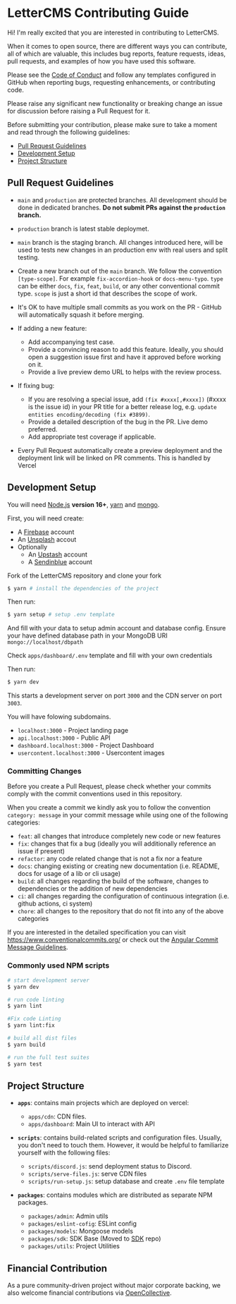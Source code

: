 # LetterCMS Contributing Guide

Hi! I'm really excited that you are interested in contributing to LetterCMS.

When it comes to open source, there are different ways you can contribute, all
of which are valuable, this includes bug reports, feature requests, ideas, pull requests, and examples of how you have used this software.

Please see the [Code of Conduct](https://github.com/lettercms/lettercms/blob/main/.github/CODE_OF_CONDUCT.md) and follow any templates configured in GitHub when reporting bugs, requesting enhancements, or contributing code.

Please raise any significant new functionality or breaking change an issue for discussion before raising a Pull Request for it.

Before submitting your contribution, please make sure to take a moment and read through the following guidelines:

- [Pull Request Guidelines](#pull-request-guidelines)
- [Development Setup](#development-setup)
- [Project Structure](#project-structure)

## Pull Request Guidelines

- `main` and `production` are protected branches. All development should be done in dedicated branches. **Do not submit PRs against the `production` branch.**

- `production` branch is latest stable deploymet.

- `main` branch is the staging branch. All changes introduced here, will be used to tests new changes in an production env with real users and split testing.

- Create a new branch out of the `main` branch. We follow the convention `[type-scope]`. For example `fix-accordion-hook` or `docs-menu-typo`. `type` can be either `docs`, `fix`, `feat`, `build`, or any other conventional commit type. `scope` is just a short id that describes the scope of work.

- It's OK to have multiple small commits as you work on the PR - GitHub will automatically squash it before merging.

- If adding a new feature:
  - Add accompanying test case.
  - Provide a convincing reason to add this feature. Ideally, you should open a suggestion issue first and have it approved before working on it.
  - Provide a live preview demo URL to helps with the review process.

- If fixing bug:
  - If you are resolving a special issue, add `(fix #xxxx[,#xxxx])` (#xxxx is the issue id) in your PR title for a better release log, e.g. `update entities encoding/decoding (fix #3899)`.
  - Provide a detailed description of the bug in the PR. Live demo preferred.
  - Add appropriate test coverage if applicable.

- Every Pull Request automatically create a preview deployment and the deployment link will be linked on PR comments. This is handled by Vercel


## Development Setup

You will need [Node.js](https://nodejs.org) **version 16+**, [yarn](https://yarnpkg.com/en/docs/install) and [mongo](https://www.mongodb.com).

First, you will need create:

- A [Firebase](https://firebase.google.com) account
- An [Unsplash](https://unsplash.com) accout
- Optionally
  - An [Upstash](https://upstash.com/) account
  - A [Sendinblue](https://sendinblue.com/) account


Fork of the LetterCMS repository and clone your fork

```bash
$ yarn # install the dependencies of the project
```

Then run:

```bash
$ yarn setup # setup .env template
```

And fill with your data to setup admin account and database config. Ensure your have defined database path in your MongoDB URI `mongo://localhost/dbpath`

Check `apps/dashboard/.env` template and fill with your own credentials

Then run:

```bash
$ yarn dev
```

This starts a development server on port `3000` and the CDN server on port `3003`.

You will have folowing subdomains.

- `localhost:3000` - Project landing page
- `api.localhost:3000` - Public API
- `dashboard.localhost:3000` - Project Dashboard
- `usercontent.localhost:3000` - Usercontent images

### Committing Changes

Before you create a Pull Request, please check whether your commits comply with
the commit conventions used in this repository.

When you create a commit we kindly ask you to follow the convention
`category: message` in your commit message while using one of
the following categories:

- `feat`: all changes that introduce completely new code or new features
- `fix`: changes that fix a bug (ideally you will additionally reference an issue if present)
- `refactor`: any code related change that is not a fix nor a feature
- `docs`: changing existing or creating new documentation (i.e. README, docs for usage of a lib or cli usage)
- `build`: all changes regarding the build of the software, changes to dependencies or the addition of new dependencies
- `ci`: all changes regarding the configuration of continuous integration (i.e. github actions, ci system)
- `chore`: all changes to the repository that do not fit into any of the above categories

If you are interested in the detailed specification you can visit
https://www.conventionalcommits.org/ or check out the [Angular Commit Message Guidelines](https://github.com/angular/angular/blob/22b96b9/CONTRIBUTING.md#-commit-message-guidelines).

### Commonly used NPM scripts

```bash
# start development server
$ yarn dev

# run code linting
$ yarn lint

#Fix code Linting
$ yarn lint:fix

# build all dist files
$ yarn build

# run the full test suites
$ yarn test
```

## Project Structure

- **`apps`**: contains main projects which are deployed on vercel:
  - `apps/cdn`: CDN files.
  - `apps/dashboard`: Main UI to interact with API

- **`scripts`**: contains build-related scripts and configuration files. Usually, you don't need to touch them. However, it would be helpful to familiarize yourself with the following files:
  - `scripts/discord.js`: send deployment status to Discord.
  - `scripts/serve-files.js`: serve CDN files
  - `scripts/run-setup.js`: setup database and create `.env` file template

- **`packages`**: contains modules which are distributed as separate NPM packages.
  - `packages/admin`: Admin utils
  - `packages/eslint-cofig`: ESLint config
  - `packages/models`: Mongoose models
  - `packages/sdk`: SDK Base (Moved to [SDK](https://github.com/lettercms/sdk) repo)
  - `packages/utils`: Project Utilities

## Financial Contribution

As a pure community-driven project without major corporate backing, we also welcome financial contributions via [OpenCollective](https://www.opencollective.com/lettercms).
